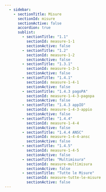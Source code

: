 ```yaml
---
  - sidebar:
    - sectionTitle: Misure
      sectionId: misure
      sectionActive: false
      accordion: true
      sublist:
        - sectionTitle: "1.1"
          sectionId: measure-1-1
          sectionActive: false
        - sectionTitle: "1.2"
          sectionId: measure-1-2
          sectionActive: false
        - sectionTitle: "1.3.1"
          sectionId: measure-1-3-1
          sectionActive: false
        - sectionTitle: "1.4.1"
          sectionId: measure-1-4-1
          sectionActive: false
        - sectionTitle: "1.4.3 pagoPA"
          sectionId: measure-1-4-3-pagopa
          sectionActive: false
        - sectionTitle: "1.4.3 appIO"
          sectionId: measure-1-4-3-appio
          sectionActive: false
        - sectionTitle: "1.4.4"
          sectionId: measure-1-4-4
          sectionActive: false
        - sectionTitle: "1.4.4 ANSC"
          sectionId: measure-1-4-4-ansc
          sectionActive: false
        - sectionTitle: "1.4.5"
          sectionId: measure-1-4-5
          sectionActive: false
        - sectionTitle: "Multimisura"
          sectionId: measure-multimisura
          sectionActive: false
        - sectionTitle: "Tutte le Misure"
          sectionId: measure-tutte-le-misure
          sectionActive: false
---
```

